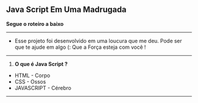 ## Java Script Em Uma Madrugada

**Segue o roteiro a baixo**

---

* Esse projeto foi desenvolvido em uma loucura que me deu. Pode ser que te ajude em algo (: Que a Força esteja com você !

---

1. **O que é Java Script ?**

* HTML - Corpo
* CSS - Ossos
* JAVASCRIPT - Cérebro 

---

